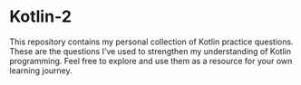 # Kotlin-2
This repository contains my personal collection of Kotlin practice questions. These are the questions I’ve used to strengthen my understanding of Kotlin programming. Feel free to explore and use them as a resource for your own learning journey.
